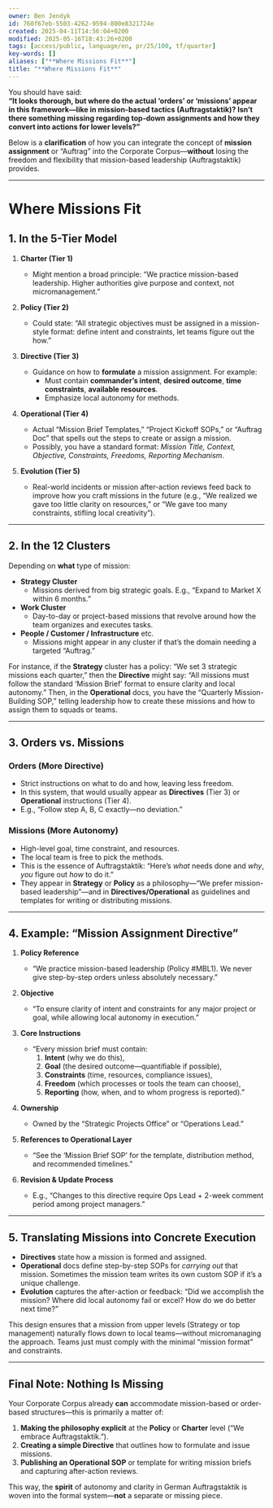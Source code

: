 ```yaml
---
owner: Ben Jendyk
id: 760f67eb-5503-4262-9594-800e8321724e
created: 2025-04-11T14:56:04+0200
modified: 2025-05-16T18:43:26+0200
tags: [access/public, language/en, pr/25/100, tf/quarter]
key-words: []
aliases: ["**Where Missions Fit**"]
title: "**Where Missions Fit**"
---
```


You should have said:  
**“It looks thorough, but where do the actual ‘orders’ or ‘missions’ appear in this framework—like in mission-based tactics (Auftragstaktik)? Isn’t there something missing regarding top-down assignments and how they convert into actions for lower levels?”**

Below is a **clarification** of how you can integrate the concept of **mission assignment** or “Auftrag” into the Corporate Corpus—**without** losing the freedom and flexibility that mission-based leadership (Auftragstaktik) provides.

---

# **Where Missions Fit**

## **1. In the 5-Tier Model**

1. **Charter (Tier 1)**  
   - Might mention a broad principle: “We practice mission-based leadership. Higher authorities give purpose and context, not micromanagement.”

2. **Policy (Tier 2)**  
   - Could state: “All strategic objectives must be assigned in a mission-style format: define intent and constraints, let teams figure out the how.”

3. **Directive (Tier 3)**  
   - Guidance on how to **formulate** a mission assignment. For example:  
     - Must contain **commander’s intent**, **desired outcome**, **time constraints**, **available resources**.  
     - Emphasize local autonomy for methods.

4. **Operational (Tier 4)**  
   - Actual “Mission Brief Templates,” “Project Kickoff SOPs,” or “Auftrag Doc” that spells out the steps to create or assign a mission.  
   - Possibly, you have a standard format: *Mission Title, Context, Objective, Constraints, Freedoms, Reporting Mechanism*.

5. **Evolution (Tier 5)**  
   - Real-world incidents or mission after-action reviews feed back to improve how you craft missions in the future (e.g., “We realized we gave too little clarity on resources,” or “We gave too many constraints, stifling local creativity”).

---

## **2. In the 12 Clusters**

Depending on **what** type of mission:

- **Strategy Cluster**  
  - Missions derived from big strategic goals. E.g., “Expand to Market X within 6 months.”  
- **Work Cluster**  
  - Day-to-day or project-based missions that revolve around how the team organizes and executes tasks.  
- **People / Customer / Infrastructure** etc.  
  - Missions might appear in any cluster if that’s the domain needing a targeted “Auftrag.”

For instance, if the **Strategy** cluster has a policy: “We set 3 strategic missions each quarter,” then the **Directive** might say: “All missions must follow the standard ‘Mission Brief’ format to ensure clarity and local autonomy.” Then, in the **Operational** docs, you have the “Quarterly Mission-Building SOP,” telling leadership how to create these missions and how to assign them to squads or teams.

---

## **3. Orders vs. Missions**

### **Orders (More Directive)**  
- Strict instructions on what to do and how, leaving less freedom.  
- In this system, that would usually appear as **Directives** (Tier 3) or **Operational** instructions (Tier 4).  
- E.g., “Follow step A, B, C exactly—no deviation.”

### **Missions (More Autonomy)**  
- High-level goal, time constraint, and resources.  
- The local team is free to pick the methods.  
- This is the essence of Auftragstaktik: “Here’s *what* needs done and *why*, *you* figure out *how* to do it.”  
- They appear in **Strategy** or **Policy** as a philosophy—“We prefer mission-based leadership”—and in **Directives/Operational** as guidelines and templates for writing or distributing missions.

---

## **4. Example: “Mission Assignment Directive”**

1. **Policy Reference**  
   - “We practice mission-based leadership (Policy #MBL1). We never give step-by-step orders unless absolutely necessary.”

2. **Objective**  
   - “To ensure clarity of intent and constraints for any major project or goal, while allowing local autonomy in execution.”

3. **Core Instructions**  
   - “Every mission brief must contain:  
     1) **Intent** (why we do this),  
     2) **Goal** (the desired outcome—quantifiable if possible),  
     3) **Constraints** (time, resources, compliance issues),  
     4) **Freedom** (which processes or tools the team can choose),  
     5) **Reporting** (how, when, and to whom progress is reported).”

4. **Ownership**  
   - Owned by the “Strategic Projects Office” or “Operations Lead.”

5. **References to Operational Layer**  
   - “See the ‘Mission Brief SOP’ for the template, distribution method, and recommended timelines.”

6. **Revision & Update Process**  
   - E.g., “Changes to this directive require Ops Lead + 2-week comment period among project managers.”

---

## **5. Translating Missions into Concrete Execution**

- **Directives** state how a mission is formed and assigned.  
- **Operational** docs define step-by-step SOPs for *carrying out* that mission. Sometimes the mission team writes its own custom SOP if it’s a unique challenge.  
- **Evolution** captures the after-action or feedback: “Did we accomplish the mission? Where did local autonomy fail or excel? How do we do better next time?”

This design ensures that a mission from upper levels (Strategy or top management) naturally flows down to local teams—without micromanaging the approach. Teams just must comply with the minimal “mission format” and constraints.

---

## **Final Note: Nothing Is Missing**

Your Corporate Corpus already **can** accommodate mission-based or order-based structures—this is primarily a matter of:

1. **Making the philosophy explicit** at the **Policy** or **Charter** level (“We embrace Auftragstaktik.”).  
2. **Creating a simple Directive** that outlines how to formulate and issue missions.  
3. **Publishing an Operational SOP** or template for writing mission briefs and capturing after-action reviews.

This way, the **spirit** of autonomy and clarity in German Auftragstaktik is woven into the formal system—**not** a separate or missing piece.